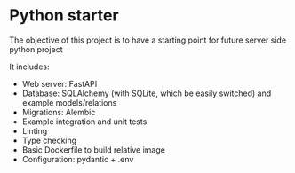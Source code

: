 # Python starter

The objective of this project is to have a starting point for future server side
python project

It includes:

- Web server: FastAPI
- Database: SQLAlchemy (with SQLite, which be easily switched) and example
  models/relations
- Migrations: Alembic
- Example integration and unit tests
- Linting
- Type checking
- Basic Dockerfile to build relative image
- Configuration: pydantic + .env
